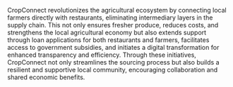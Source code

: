 CropConnect revolutionizes the agricultural ecosystem by connecting local farmers directly with restaurants, eliminating intermediary layers in the supply chain. This not only ensures fresher produce, reduces costs, and strengthens the local agricultural economy but also extends support through loan applications for both restaurants and farmers, facilitates access to government subsidies, and initiates a digital transformation for enhanced transparency and efficiency. Through these initiatives, CropConnect not only streamlines the sourcing process but also builds a resilient and supportive local community, encouraging collaboration and shared economic benefits.
